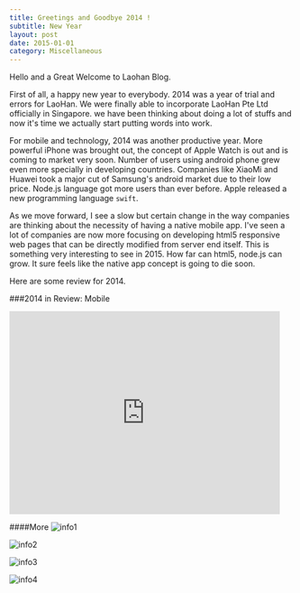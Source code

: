 ```yaml
---
title: Greetings and Goodbye 2014 !
subtitle: New Year
layout: post
date: 2015-01-01
category: Miscellaneous
---
```


Hello and a Great Welcome to Laohan Blog.

First of all, a happy new year to everybody. 2014 was a year of trial and errors for LaoHan. We were finally able to incorporate LaoHan Pte Ltd officially in Singapore. we have been thinking about doing a lot of stuffs and now it's time we actually start putting words into work.


For mobile and technology, 2014 was another productive year. More powerful iPhone was brought out, the concept of Apple Watch is out and is coming to market very soon. Number of users using android phone grew even more specially in developing countries. Companies like XiaoMi and Huawei took a major cut of Samsung's android market due to their low price. Node.js language got more users than ever before. Apple released a new programming language `swift`. 

As we move forward, I see a slow but certain change in the way companies are thinking about the necessity of having a native mobile app. I've seen a lot of companies are now more focusing on developing html5 responsive web pages that can be directly modified from server end itself. This is something very interesting to see in 2015. How far can html5, node.js can grow. It sure feels like the native app concept is going to die soon.

Here are some review for 2014.

###2014 in Review: Mobile 

<iframe width="480" height="360" src="http://www.youtube.com/embed/X5OlHqUk29o" frameborder="0"> </iframe>

####More
![info1](http://www.nerdgraph.com/wp-content/uploads/surge-mobile-marketing-infographic-620x4851.png)

![info2](http://www.nerdgraph.com/wp-content/uploads/M_INF_4005-01.jpg)

![info3](http://www.nerdgraph.com/wp-content/uploads/JM_infographic_mshop_FINAL-620x3209.png)

![info4](http://www.nerdgraph.com/wp-content/uploads/thetecnica-infographics-620x3541.png)